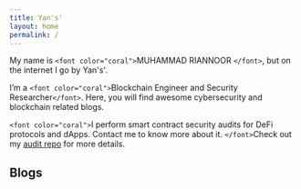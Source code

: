 ```yaml
---
title: Yan's'
layout: home
permalink: /
---
```

My name is `<font color="coral">`MUHAMMAD RIANNOOR `</font>`, but on the internet I go by Yan's'.

I’m a `<font color="coral">`Blockchain Engineer and Security Researcher`</font>`. Here, you will find awesome cybersecurity and blockchain related blogs.

`<font color="coral">`I perform smart contract security audits for DeFi protocols and dApps. Contact me to know more about it. `</font>`Check out my [audit repo](https://github.com/Rian010/Journal/wiki) for more details.

## Blogs
